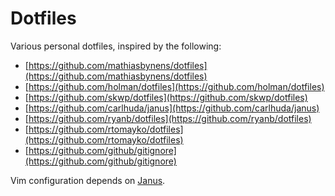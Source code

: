 # Dotfiles

Various personal dotfiles, inspired by the following:

  * [https://github.com/mathiasbynens/dotfiles](https://github.com/mathiasbynens/dotfiles)
  * [https://github.com/holman/dotfiles](https://github.com/holman/dotfiles)
  * [https://github.com/skwp/dotfiles](https://github.com/skwp/dotfiles)
  * [https://github.com/carlhuda/janus](https://github.com/carlhuda/janus)
  * [https://github.com/ryanb/dotfiles](https://github.com/ryanb/dotfiles)
  * [https://github.com/rtomayko/dotfiles](https://github.com/rtomayko/dotfiles)
  * [https://github.com/github/gitignore](https://github.com/github/gitignore)

Vim configuration depends on [Janus](https://github.com/carlhuda/janus).